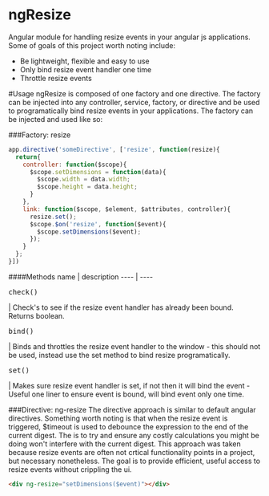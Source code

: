 ngResize
========

Angular module for handling resize events in your angular js applications. Some of goals of this project worth noting include:

* Be lightweight, flexible and easy to use
* Only bind resize event handler one time
* Throttle resize events

#Usage
ngResize is composed of one factory and one directive. The factory can be injected into any controller, service, factory, or directive and be used to programatically bind resize events in your applications. The factory can be injected and used like so:

###Factory: resize
```javascript
app.directive('someDirective', ['resize', function(resize){
  return{
    controller: function($scope){
      $scope.setDimensions = function(data){
        $scope.width = data.width;
        $scope.height = data.height;
      }
    },
    link: function($scope, $element, $attributes, controller){
      resize.set();
      $scope.$on('resize', function($event){
        $scope.setDimensions($event);
      });
    }
  };
}])
```
####Methods
name | description
---- | ----
<pre>check()</pre> | Check's to see if the resize event handler has already been bound. Returns boolean.
<pre>bind()</pre> | Binds and throttles the resize event handler to the window - this should not be used, instead use the set method to bind resize programatically.
<pre>set()</pre> | Makes sure resize event handler is set, if not then it will bind the event - Useful one liner to ensure event is bound, will bind event only one time.

###Directive: ng-resize
The directive approach is similar to default angular directives. Something worth noting is that when the resize event is triggered, $timeout is used to debounce the expression to the end of the current digest. The is to try and ensure any costly calculations you might be doing won't interfere with the current digest. This approach was taken because resize events are often not crtical functionality points in a project, but necessary nonetheless. The goal is to provide efficient, useful access to resize events without crippling the ui.

```html
<div ng-resize="setDimensions($event)"></div>
```
